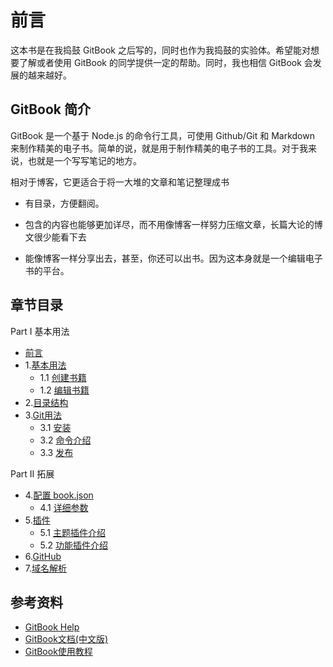 # 前言
这本书是在我捣鼓 GitBook 之后写的，同时也作为我捣鼓的实验体。希望能对想要了解或者使用 GitBook 的同学提供一定的帮助。同时，我也相信 GitBook 会发展的越来越好。

## GitBook 简介
GitBook 是一个基于 Node.js 的命令行工具，可使用 Github/Git 和 Markdown 来制作精美的电子书。简单的说，就是用于制作精美的电子书的工具。对于我来说，也就是一个写写笔记的地方。

相对于博客，它更适合于将一大堆的文章和笔记整理成书
- 有目录，方便翻阅。

- 包含的内容也能够更加详尽，而不用像博客一样努力压缩文章，长篇大论的博文很少能看下去

- 能像博客一样分享出去，甚至，你还可以出书。因为这本身就是一个编辑电子书的平台。

## 章节目录
Part I 基本用法
- [前言](https://destiny0904.gitbooks.io/gitbook/content/)
- 1.[基本用法](https://destiny0904.gitbooks.io/gitbook/content/%E5%9F%BA%E6%9C%AC%E7%94%A8%E6%B3%95/)
  - 1.1 [创建书籍](https://destiny0904.gitbooks.io/gitbook/content/%E5%9F%BA%E6%9C%AC%E7%94%A8%E6%B3%95/%E5%88%9B%E5%BB%BA%E4%B9%A6%E7%B1%8D.html)
  - 1.2 [编辑书籍](https://destiny0904.gitbooks.io/gitbook/content/%E5%9F%BA%E6%9C%AC%E7%94%A8%E6%B3%95/%E7%BC%96%E8%BE%91%E4%B9%A6%E7%B1%8D.html)
- 2.[目录结构](https://destiny0904.gitbooks.io/gitbook/content/%E7%9B%AE%E5%BD%95%E7%BB%93%E6%9E%84/)
- 3.[Git用法](https://destiny0904.gitbooks.io/gitbook/content/Git%E7%94%A8%E6%B3%95/)
  - 3.1 [安装](https://gitbook.destinytaoer.cn/Git%E7%94%A8%E6%B3%95/%E5%AE%89%E8%A3%85.html)
  - 3.2 [命令介绍](https://gitbook.destinytaoer.cn/Git%E7%94%A8%E6%B3%95/%E5%91%BD%E4%BB%A4%E4%BB%8B%E7%BB%8D.html)
  - 3.3 [发布](https://gitbook.destinytaoer.cn/Git%E7%94%A8%E6%B3%95/%E5%8F%91%E5%B8%83.html)

Part II 拓展
- 4.[配置 book.json](https://destiny0904.gitbooks.io/gitbook/content/%E9%85%8D%E7%BD%AE/)
  - 4.1 [详细参数](https://destiny0904.gitbooks.io/gitbook/content/%E9%85%8D%E7%BD%AE/%E8%AF%A6%E7%BB%86%E5%8F%82%E6%95%B0.html)
- 5.[插件](https://destiny0904.gitbooks.io/gitbook/content/%E6%8F%92%E4%BB%B6/)
  - 5.1 [主题插件介绍](https://destiny0904.gitbooks.io/gitbook/content/%E6%8F%92%E4%BB%B6/%E4%B8%BB%E9%A2%98%E6%8F%92%E4%BB%B6%E4%BB%8B%E7%BB%8D.html)
  - 5.2 [功能插件介绍](https://destiny0904.gitbooks.io/gitbook/content/%E6%8F%92%E4%BB%B6/%E5%8A%9F%E8%83%BD%E6%8F%92%E4%BB%B6%E4%BB%8B%E7%BB%8D.html)
- 6.[GitHub](https://destiny0904.gitbooks.io/gitbook/content/GitHub/)
- 7.[域名解析](https://gitbook.destinytaoer.cn/%E5%9F%9F%E5%90%8D%E8%A7%A3%E6%9E%90/)

## 参考资料
- [GitBook Help](https://help.gitbook.com/)
- [GitBook文档(中文版)](https://chrisniael.gitbooks.io/gitbook-documentation/content)
- [GitBook使用教程](http://gitbook.zhangjikai.com/)
